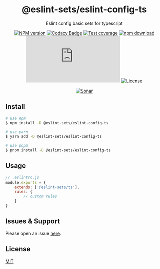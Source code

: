 <div style="text-align: center;" align="center">

# @eslint-sets/eslint-config-ts

Eslint config basic sets for typescript

[![NPM version][npm-image]][npm-url]
[![Codacy Badge][codacy-image]][codacy-url]
[![Test coverage][codecov-image]][codecov-url]
[![npm download][download-image]][download-url]
[![gzip][gzip-image]][gzip-url]
[![License][license-image]][license-url]

[![Sonar][sonar-image]][sonar-url]

</div>

## Install

```bash
# use npm
$ npm install -D @eslint-sets/eslint-config-ts

# use yarn
$ yarn add -D @eslint-sets/eslint-config-ts

# use pnpm
$ pnpm install -D @eslint-sets/eslint-config-ts
```

## Usage

```js
// .eslintrc.js
module.exports = {
    extends: ['@eslint-sets/ts'],
    rules: {
        // custom rules
    }
}
```

## Issues & Support

Please open an issue [here](https://github.com/saqqdy/@eslint-sets/eslint-config-ts/issues).

## License

[MIT](LICENSE)

[npm-image]: https://img.shields.io/npm/v/@eslint-sets/eslint-config-ts.svg?style=flat-square
[npm-url]: https://npmjs.org/package/@eslint-sets/eslint-config-ts
[codacy-image]: https://app.codacy.com/project/badge/Grade/f70d4880e4ad4f40aa970eb9ee9d0696
[codacy-url]: https://www.codacy.com/gh/saqqdy/@eslint-sets/eslint-config-ts/dashboard?utm_source=github.com&utm_medium=referral&utm_content=saqqdy/@eslint-sets/eslint-config-ts&utm_campaign=Badge_Grade
[codecov-image]: https://img.shields.io/codecov/c/github/saqqdy/@eslint-sets/eslint-config-ts.svg?style=flat-square
[codecov-url]: https://codecov.io/github/saqqdy/@eslint-sets/eslint-config-ts?branch=master
[download-image]: https://img.shields.io/npm/dm/@eslint-sets/eslint-config-ts.svg?style=flat-square
[download-url]: https://npmjs.org/package/@eslint-sets/eslint-config-ts
[gzip-image]: http://img.badgesize.io/https://unpkg.com/@eslint-sets/eslint-config-ts/index.js?compression=gzip&label=gzip%20size:%20JS
[gzip-url]: http://img.badgesize.io/https://unpkg.com/@eslint-sets/eslint-config-ts/index.js?compression=gzip&label=gzip%20size:%20JS
[license-image]: https://img.shields.io/badge/License-MIT-blue.svg
[license-url]: LICENSE
[sonar-image]: https://sonarcloud.io/api/project_badges/quality_gate?project=saqqdy_eslint-sets
[sonar-url]: https://sonarcloud.io/dashboard?id=saqqdy_eslint-sets
